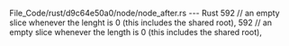 File_Code/rust/d9c64e50a0/node/node_after.rs --- Rust
592         // an empty slice whenever the lenght is 0 (this includes the shared root),                                                                      592         // an empty slice whenever the length is 0 (this includes the shared root),

